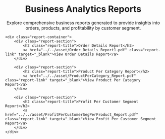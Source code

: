 <!DOCTYPE html>
<html lang="en">
<head>
    <meta charset="UTF-8">
    <meta name="viewport" content="width=device-width, initial-scale=1.0">
    <title>Business Analytics Reports</title>
    <style>
        .report-container {
            text-align: center;
            margin: 20px 0;
        }
        .report-section {
            margin-bottom: 30px;
        }
        .report-title {
            font-size: 24px;
            margin-bottom: 10px;
        }
        .report-link {
            display: block;
            margin: 10px auto;
            text-decoration: none;
            color: #2c3e50;
            font-size: 18px;
            border: 1px solid #2c3e50;
            padding: 10px;
            width: 250px;
            border-radius: 5px;
            transition: background 0.3s;
        }
        .report-link:hover {
            background: #2c3e50;
            color: #ffffff;
        }
    </style>
</head>
<body>
    <h1 style="text-align: center;">Business Analytics Reports</h1>
    <p style="text-align: center;">Explore comprehensive business reports generated to provide insights into orders, products, and profitability by customer segment.</p>

    <div class="report-container">
        <div class="report-section">
            <h2 class="report-title">Order Details Report</h2>
            <a href="../../asset/Order_Details_Report1.pdf" class="report-link" target="_blank">View Order Details Report</a>
        </div>

        <div class="report-section">
            <h2 class="report-title">Product Per Category Report</h2>
            <a href="../../asset/ProductPerCategory_Report.pdf" class="report-link" target="_blank">View Product Per Category Report</a>
        </div>

        <div class="report-section">
            <h2 class="report-title">Profit Per Customer Segment Report</h2>
            <a href="../../asset/ProfitPerCustomerSegPerProduct_Report.pdf" class="report-link" target="_blank">View Profit Per Customer Segment Report</a>
        </div>
    </div>
</body>
</html>

